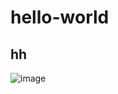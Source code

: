 # hello-world
## hh
![image](https://qgt-style.oss-cn-hangzhou.aliyuncs.com/newcoursep4/g1/g1-2-2/tenor.gif)
